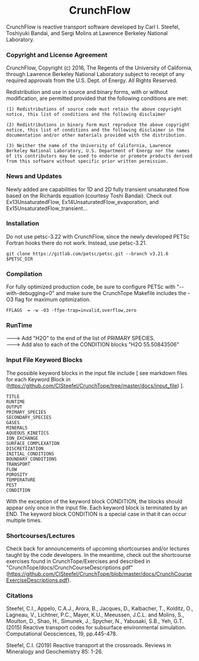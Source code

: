 <h1 align='center'>CrunchFlow</h1>

CrunchFlow is reactive transport software developed by Carl I. Steefel, Toshiyuki Bandai, and Sergi Molins at Lawrence Berkeley National Laboratory.

### Copyright and License Agreement

 CrunchFlow, Copyright (c) 2016, The Regents of the University of California, through Lawrence Berkeley National Laboratory
 subject to receipt of any required approvals from the U.S. Dept. of Energy.  All Rights Reserved.

 Redistribution and use in source and binary forms, with or without modification, are permitted provided that the following conditions are met:

    (1) Redistributions of source code must retain the above copyright notice, this list of conditions and the following disclaimer

    (2) Redistributions in binary form must reproduce the above copyright notice, this list of conditions and the following disclaimer in the documentation and/or other materials provided with the distribution.

    (3) Neither the name of the University of California, Lawrence Berkeley National Laboratory, U.S. Department of Energy nor the names of its contributors may be used to endorse or promote products derived from this software without specific prior written permission.

### News and Updates

Newly added are capabilities for 1D and 2D fully transient unsaturated flow based on the Richards equation (courtesy Toshi Bandai).  Check out Ex13UnsaturatedFlow, Ex14UnsaturatedFlow_evaporation, and Ex15UnsaturatedFlow_transient...

### Installation

Do not use petsc-3.22 with CrunchFlow, since the newly developed PETSc Fortran hooks there do not work.  Instead, use petsc-3.21.

    git clone https://gitlab.com/petsc/petsc.git --branch v3.21.6 $PETSC_DIR

### Compilation

For fully optimized production code, be sure to configure PETSc with "--with-debugging=0" and make sure the CrunchTope Makefile includes the -O3 flag for maximum optimization.

    FFLAGS  = -w -O3 -ffpe-trap=invalid,overflow,zero 

### RunTime

---> Add "H2O" to the end of the list of PRIMARY SPECIES.  
---> Add also to each of the CONDITION blocks  "H2O  55.50843506"

### Input File Keyword Blocks

The possible keyword blocks in the input file include
[ see markdown files for each Keyword Block in
(https://github.com/CISteefel/CrunchTope/tree/master/docs/input_file) ].

    TITLE
    RUNTIME
    OUTPUT
    PRIMARY_SPECIES
    SECONDARY_SPECIES
    GASES
    MINERALS
    AQUEOUS_KINETICS
    ION_EXCHANGE
    SURFACE_COMPLEXATION
    DISCRETIZATION
    INITIAL_CONDITIONS
    BOUNDARY_CONDITIONS
    TRANSPORT
    FLOW
    POROSITY
    TEMPERATURE
    PEST
    CONDITION

With the exception of the keyword block CONDITION, the blocks should 
appear only once in the input file. Each keyword block is terminated by 
an END. The keyword block CONDITION is a special case in that it can 
occur multiple times. 

### Shortcourses/Lectures
Check back for announcements of upcoming shortcourses and/or lectures taught by the code developers. In the meantime, check out the shortcourse exercises found in CrunchTope/Exercises and described in "CrunchTope/docs/CrunchCourseDescriptions.pdf" (https://github.com/CISteefel/CrunchTope/blob/master/docs/CrunchCourseExerciseDescriptions.pdf).

### Citations
Steefel, C.I., Appelo, C.A.J., Arora, B., Jacques, D., Kalbacher, T., Kolditz, O., Lagneau, V., Lichtner, P.C., Mayer, K.U., Meeussen, J.C.L. and Molins, S., Moulton, D., Shao, H., Simunek, J., Spycher, N., Yabusaki, S.B., Yeh, G.T. (2015) Reactive transport codes for subsurface environmental simulation. Computational Geosciences, 19, pp.445-478.

Steefel, C.I. (2019) Reactive transport at the crossroads. Reviews in Mineralogy and Geochemistry 85: 1-26.
